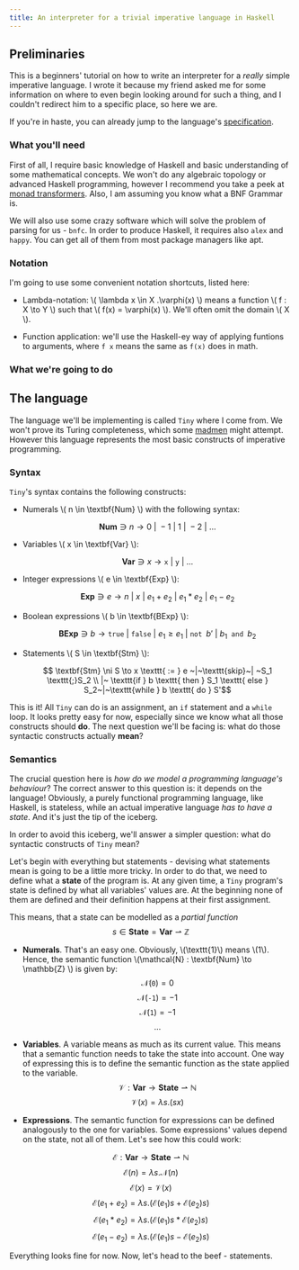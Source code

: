 ```yaml
---
title: An interpreter for a trivial imperative language in Haskell
---
```


## Preliminaries
This is a beginners' tutorial on how to write an interpreter
for a *really* simple imperative language. I wrote it because
my friend asked me for some information on where to even begin
looking around for such a thing, and I couldn't redirect him
to a specific place, so here we are.

If you're in haste, you can already jump to the language's
[specification](#spec).

### What you'll need
First of all, I require basic knowledge of Haskell and basic
understanding of some mathematical concepts. We won't do any
algebraic topology or advanced Haskell programming, however I
recommend you take a peek at
[monad transformers](http://book.realworldhaskell.org/read/monad-transformers.html).
Also, I am assuming you know what a BNF Grammar is.

We will also use some crazy software which will solve the
problem of parsing for us - `bnfc`. In order to produce
Haskell, it requires also `alex` and `happy`. You can get
all of them from most package managers like apt.

### Notation
I'm going to use some convenient notation shortcuts, listed
here:

* Lambda-notation: \\( \\lambda x \\in X .\\varphi(x) \\) means
a function \\( f : X \\to Y \\) such that \\( f(x) = \varphi(x) \\).
We'll often omit the domain \\( X \\).

* Function application: we'll use the Haskell-ey way of
applying funtions to arguments, where `f x` means the same
as `f(x)` does in math.

### What we're going to do

## <a name="spec"></a> The language
The language we'll be implementing is called `Tiny` where I
come from. We won't prove its Turing completeness, which some
[madmen](https://esolangs.org/wiki/Turing_tarpit) might attempt.
However this language represents the most basic constructs
of imperative programming.

### Syntax
`Tiny`'s syntax contains the following constructs:

* Numerals \\( n \\in \\textbf{Num} \\) with the following syntax:
    
    $$ \textbf{Num} \ni n \to 0~|~-1~|~1~|~-2~|~\dots $$

* Variables \\( x \\in \\textbf{Var} \\):

    $$ \textbf{Var} \ni x \to \texttt{x}~|~\texttt{y}~|~\dots $$

* Integer expressions \\( e \\in \\textbf{Exp} \\):

    $$ \textbf{Exp} \ni e \to n~|~x~|~e_1+e_2~|~e_1*e_2~|~e_1-e_2 $$

* Boolean expressions \\( b \\in \\textbf{BExp} \\):

    $$ \textbf{BExp} \ni b \to \texttt{true}~|~\texttt{false}~|~e_1 \geq e_1~|~\texttt{not } b'~|~b_1 \texttt{ and } b_2 $$

* Statements \\( S \\in \\textbf{Stm} \\):

    $$ \textbf{Stm} \ni S \to x \texttt{ := } e ~|~\texttt{skip}~|
    ~S_1 \texttt{;}S_2 \\ |~ \texttt{if } b \texttt{ then } S_1 \texttt{ else } S_2~|~\texttt{while } b \texttt{ do } S'$$

This is it! All `Tiny` can do is an assignment, an `if`
statement and a `while` loop. It looks pretty easy for now,
especially since we know what all those constructs should
**do**. The next question we'll be facing is: what do those
syntactic constructs actually **mean**?

### Semantics
The crucial question here is *how do we model a programming
language's behaviour*? The correct answer to this question
is: it depends on the language! Obviously, a purely functional
programming language, like Haskell, is stateless, while an
actual imperative language *has to have a state*. And it's just
the tip of the iceberg.

In order to avoid this iceberg, we'll answer a simpler question:
what do syntactic constructs of `Tiny` mean?

Let's begin with everything but statements - devising what
statements mean is going to be a little more tricky. In
order to do that, we need to define what a **state** of the
program is. At any given time, a `Tiny` program's state is defined
by what all variables' values are. At the beginning none of
them are defined and their definition happens at their
first assignment.

This means, that a state can be modelled as a *partial function*
$$ s \in \textbf{State} =  \textbf{Var} \rightharpoonup \mathbb{Z} $$

* **Numerals**. That's an easy one. Obviously,
\\(\\texttt{1}\\) means \\(1\\). Hence, the semantic function
\\(\\mathcal{N} : \\textbf{Num} \\to \\mathbb{Z} \\) is given by:
$$\mathcal{N}(\texttt{0}) = 0$$
$$\mathcal{N}(\texttt{-1}) = -1$$
$$\mathcal{N}(\texttt{1}) = -1$$
$$ \dots $$

* **Variables**. A variable means as much as its current value.
This means that a semantic function needs to take the state
into account. One way of expressing this is to define the
semantic function as the state applied to the variable.
$$ \mathcal{V} : \textbf{Var} \to \textbf{State} \rightharpoonup \mathbb{N}$$
$$ \mathcal{V}(x) = \lambda s . (s x) $$

* **Expressions**. The semantic function for expressions can
be defined analogously to the one for variables. Some expressions'
values depend on the state, not all of them. Let's see how this
could work:

$$ \mathcal{E}: \textbf{Var} \to \textbf{State} \rightharpoonup \mathbb{N} $$
$$ \mathcal{E} (n) = \lambda s . \mathcal{N}(n) $$
$$ \mathcal{E} (x) = \mathcal{V}(x) $$
$$ \mathcal{E} (e_1 + e_2) = \lambda s . (\mathcal{E}(e_1) s + \mathcal{E}(e_2) s)$$
$$ \mathcal{E} (e_1 * e_2) = \lambda s . (\mathcal{E}(e_1) s * \mathcal{E}(e_2) s)$$
$$ \mathcal{E} (e_1 - e_2) = \lambda s . (\mathcal{E}(e_1) s - \mathcal{E}(e_2) s)$$

Everything looks fine for now. Now, let's head to the beef -
statements.
